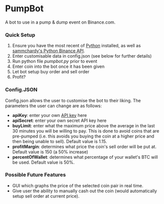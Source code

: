 # PumpBot
 A bot to use in a pump & dump event on Binance.com.
 
### Quick Setup
 1. Ensure you have the most recent of [Python](https://www.python.org/downloads/) installed, as well as [sammchardy's Python Binance API](https://github.com/sammchardy/python-binance).
 2. Enter customisable data in config.json (see below for further details)
 3. Run python file *pumpbot.py* prior to event
 4. Enter coin into the bot once it has been given
 5. Let bot setup buy order and sell order 
 6. Profit?
 
 ### Config.JSON
 Config.json allows the user to customise the bot to their liking. The parameters the user can change are as follows:
 - **apiKey**: enter your own [API key](https://www.binance.com/en/support/articles/360002502072) here 
 - **apiSecret**: enter your own secret API key here
 - **buyLimit**: enter what the maximum price above the average in the last 30 minutes you will be willing to pay. This is done to avoid coins that are pre-pumped (i.e. this avoids you buying the coin at a higher price and then being unable to sell). Default value is 1.15.
 - **profitMargin**: determines what price the coin's sell order will be put at. Default value is 150 (a 50% increase)
 - **percentOfWallet**: determines what percentage of your wallet's BTC will be used. Default value is 50%.
 
 ### Possible Future Features
 - GUI which graphs the price of the selected coin pair in real time. 
 - Give user the ability to manually cash out the coin (would automatically setup sell order at current price).
